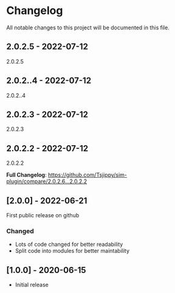 # Changelog

All notable changes to this project will be documented in this file.

## 2.0.2.5 - 2022-07-12

2.0.2.5

## 2.0.2..4 - 2022-07-12

2.0.2..4

## 2.0.2.3 - 2022-07-12

2.0.2.3

## 2.0.2.2 - 2022-07-12

2.0.2.2

**Full Changelog**: https://github.com/Tsjippy/sim-plugin/compare/2.0.2.6...2.0.2.2

## [2.0.0] - 2022-06-21

First public release on github

### Changed

- Lots of code changed for better readability
- Split code into modules for better maintability

## [1.0.0] - 2020-06-15

- Initial release

